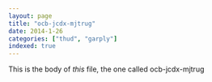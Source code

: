 ```yaml
---
layout: page
title: "ocb-jcdx-mjtrug"
date: 2014-1-26
categories: ["thud", "garply"]
indexed: true
---
```

This is the body of _this_ file, the one called ocb-jcdx-mjtrug
